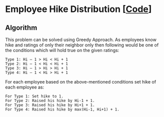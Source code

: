 # Employee Hike Distribution [[Code](https://github.com/SarthakPatidar/Problem-Solving/blob/company-wise/geeksforgeeks/src/com/practice/company/amazon/EmpHikeDistribution)]

## Algorithm
This problem can be solved using Greedy Approach. As employees know hike and ratings of only their neighbor only then following would be one of the conditions which will hold true on the given ratings:
```
Type 1: Hi – 1 > Hi < Hi + 1
Type 2: Hi – 1 < Hi < Hi + 1
Type 3: Hi – 1 > Hi > Hi + 1
Type 4: Hi – 1 < Hi > Hi + 1
```

For each employee based on the above-mentioned conditions set hike of each employee as:
```
For Type 1: Set hike to 1.
For Type 2: Raised his hike by Hi-1 + 1.
For Type 3: Raised his hike by Hi+1 + 1.
For Type 4: Raised his hike by max(Hi-1, Hi+1) + 1.
```